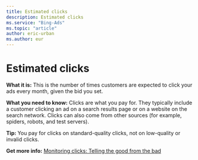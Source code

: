 ```yaml
---
title: Estimated clicks
description: Estimated clicks
ms.service: "Bing-Ads"
ms.topic: "article"
author: eric-urban
ms.author: eur
---
```


# Estimated clicks

**What it is:**     This is the number of times customers are expected to click your ads every month, given the bid you set.

**What you need to know:**     Clicks are what you pay for. They typically include a customer clicking an ad on a search results page or on a website on the search network. Clicks can also come from other sources (for example, spiders, robots, and test servers).

**Tip:**     You pay for clicks on standard-quality clicks, not on low-quality or invalid clicks.

**Get more info:**     [Monitoring clicks: Telling the good from the bad](../hlp_BA_CONC_AboutPreventingInvalidClicks.md)


